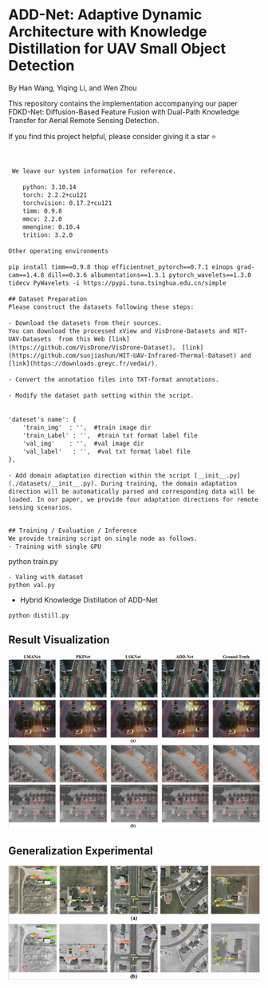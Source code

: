# ADD-Net: Adaptive Dynamic Architecture with Knowledge Distillation for UAV Small Object Detection

By Han Wang, Yiqing Li, and Wen Zhou

This repository contains the implementation accompanying our paper FDKD-Net: Diffusion-Based Feature Fusion with Dual-Path Knowledge Transfer for Aerial Remote Sensing Detection.

If you find this project helpful, please consider giving it a star ⭐

```


 We leave our system information for reference.

    python: 3.10.14
    torch: 2.2.2+cu121
    torchvision: 0.17.2+cu121
    timm: 0.9.8
    mmcv: 2.2.0
    mmengine: 0.10.4
    trition: 3.2.0

Other operating environments    

pip install timm==0.9.8 thop efficientnet_pytorch==0.7.1 einops grad-cam==1.4.8 dill==0.3.6 albumentations==1.3.1 pytorch_wavelets==1.3.0 tidecv PyWavelets -i https://pypi.tuna.tsinghua.edu.cn/simple

## Dataset Preparation
Please construct the datasets following these steps:

- Download the datasets from their sources. 
You can download the processed xView and VisDrone-Datasets and HIT-UAV-Datasets  from this Web [link](https://github.com/VisDrone/VisDrone-Dataset)， [link](https://github.com/suojiashun/HIT-UAV-Infrared-Thermal-Dataset) and [link](https://downloads.greyc.fr/vedai/).

- Convert the annotation files into TXT-format annotations.

- Modify the dataset path setting within the script.


'dateset's name': {
    'train_img'  : '',  #train image dir
    'train_Label' : '',  #train txt format label file
    'val_img'    : '',  #val image dir
    'val_label'   : '',  #val txt format label file
},

- Add domain adaptation direction within the script [__init__.py](./datasets/__init__.py). During training, the domain adaptation direction will be automatically parsed and corresponding data will be loaded. In our paper, we provide four adaptation directions for remote sensing scenarios.
```

```

## Training / Evaluation / Inference
We provide training script on single node as follows.
- Training with single GPU
```
python train.py
```
- Valing with dataset
python val.py
```
- Hybrid Knowledge Distillation of ADD-Net
```
python distill.py
```


## Result Visualization 

![](https://github.com/Han-Wang-RSLab/ADD-Net/blob/main/ADD-Net/figs/1.png)


## Generalization Experimental

![](https://github.com/Han-Wang-RSLab/ADD-Net/blob/main/ADD-Net/figs/2.png)

